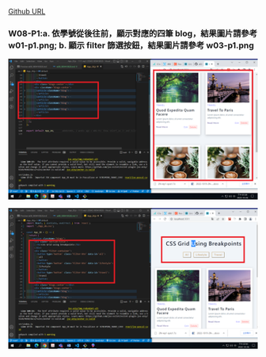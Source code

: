 [Github URL](https://github.com/a88019401/1111-wp1-DEMO-909410028.git)

### W08-P1:a. 依學號從後往前，顯示對應的四筆 blog，結果圖片請參考 w01-p1.png; b. 顯示 filter 篩選按鈕，結果圖片請參考 w03-p1.png

![](w08-p1a.png)

![](w08-p11.png)
